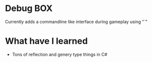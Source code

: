 # Debug BOX
Currently adds a commandline like interface during gameplay using "`"
# What have I learned
 - Tons of reflection and genery type things in C#

